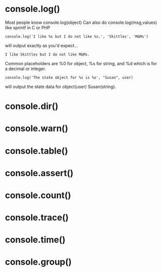 # console.log()

Most people know console.log(object)
Can also do console.log(msg,values) like sprintf in C or PHP

```
console.log('I like %s but I do not like %s.', 'Skittles', 'M&Ms')
```

will output exactly as you'd expect...

```
I like Skittles but I do not like M&Ms.
```

Common placeholders are %0 for object, %s for string, and %d which is for a decimal or integer.

```
console.log('The state object for %s is %o', "Susan", user)
```

will output the state data for object(user) Susan(string).

# console.dir()


# console.warn()


# console.table()


# console.assert()


# console.count()


# console.trace()


# console.time()


# console.group()
